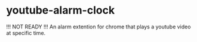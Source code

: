 # youtube-alarm-clock

!!! NOT READY !!!
An alarm extention for chrome that plays a youtube video at specific time.
